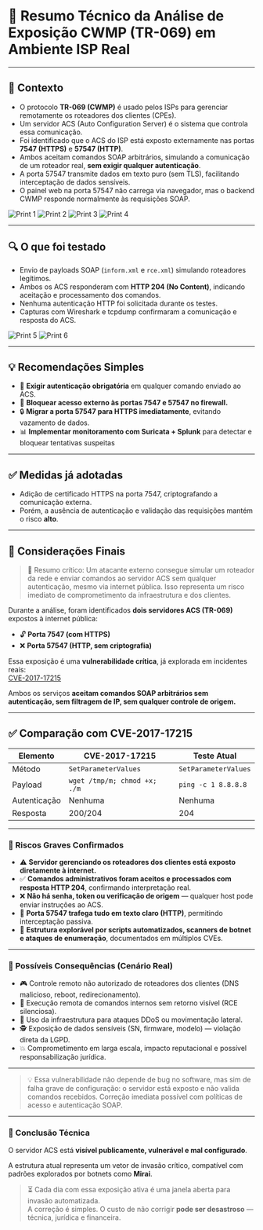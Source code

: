 # 📄 Resumo Técnico da Análise de Exposição CWMP (TR-069) em Ambiente ISP Real

---

## 🧩 Contexto

- O protocolo **TR-069 (CWMP)** é usado pelos ISPs para gerenciar remotamente os roteadores dos clientes (CPEs).
- Um servidor ACS (Auto Configuration Server) é o sistema que controla essa comunicação.
- Foi identificado que o ACS do ISP está exposto externamente nas portas **7547 (HTTPS)** e **57547 (HTTP)**.
- Ambos aceitam comandos SOAP arbitrários, simulando a comunicação de um roteador real, **sem exigir qualquer autenticação**.
- A porta 57547 transmite dados em texto puro (sem TLS), facilitando interceptação de dados sensíveis.
- O painel web na porta 57547 não carrega via navegador, mas o backend CWMP responde normalmente às requisições SOAP.

![Print 1](prints/1.png)
![Print 2](prints/2.png)
![Print 3](prints/3.png)
![Print 4](prints/4.png)

---

## 🔍 O que foi testado

- Envio de payloads SOAP (`inform.xml` e `rce.xml`) simulando roteadores legítimos.
- Ambos os ACS responderam com **HTTP 204 (No Content)**, indicando aceitação e processamento dos comandos.
- Nenhuma autenticação HTTP foi solicitada durante os testes.
- Capturas com Wireshark e tcpdump confirmaram a comunicação e resposta do ACS.

![Print 5](prints/5.png)
![Print 6](prints/6.png)

---

## 💡 Recomendações Simples

- 🔐 **Exigir autenticação obrigatória** em qualquer comando enviado ao ACS.
- 🧱 **Bloquear acesso externo às portas 7547 e 57547 no firewall.**
- 🔒 **Migrar a porta 57547 para HTTPS imediatamente**, evitando vazamento de dados.
- 📊 **Implementar monitoramento com Suricata + Splunk** para detectar e bloquear tentativas suspeitas 

---

## ✅ Medidas já adotadas

- Adição de certificado HTTPS na porta 7547, criptografando a comunicação externa.
- Porém, a ausência de autenticação e validação das requisições mantém o risco **alto**.

---

## 📌 Considerações Finais

> 🚨 Resumo crítico: Um atacante externo consegue simular um roteador da rede e enviar comandos ao servidor ACS sem qualquer autenticação, mesmo via internet pública. Isso representa um risco imediato de comprometimento da infraestrutura e dos clientes.

Durante a análise, foram identificados **dois servidores ACS (TR-069)** expostos à internet pública:

- 🔓 **Porta 7547 (com HTTPS)**
- ❌ **Porta 57547 (HTTP, sem criptografia)**

Essa exposição é uma **vulnerabilidade crítica**, já explorada em incidentes reais:  
[CVE-2017-17215](https://nvd.nist.gov/vuln/detail/CVE-2017-17215)

Ambos os serviços **aceitam comandos SOAP arbitrários sem autenticação, sem filtragem de IP, sem qualquer controle de origem.**

---

## ✅ Comparação com CVE-2017-17215

| Elemento    |      CVE-2017-17215          | Teste Atual         |
|-------------|------------------------------|---------------------|
| Método      | `SetParameterValues`         | `SetParameterValues`|
| Payload     | `wget /tmp/m; chmod +x; ./m` | `ping -c 1 8.8.8.8` |
| Autenticação| Nenhuma                      | Nenhuma             |
| Resposta    | 200/204                      | 204                 |

---

### 🧨 Riscos Graves Confirmados

- ⚠️ **Servidor gerenciando os roteadores dos clientes está exposto diretamente à internet.**
- ✅ **Comandos administrativos foram aceitos e processados com resposta HTTP 204**, confirmando interpretação real.
- ❌ **Não há senha, token ou verificação de origem** — qualquer host pode enviar instruções ao ACS.
- 📡 **Porta 57547 trafega tudo em texto claro (HTTP)**, permitindo interceptação passiva.
- 🤖 **Estrutura explorável por scripts automatizados, scanners de botnet e ataques de enumeração**, documentados em múltiplos CVEs.

---

### 🚩 Possíveis Consequências (Cenário Real)

- 🎮 Controle remoto não autorizado de roteadores dos clientes (DNS malicioso, reboot, redirecionamento).
- 🧨 Execução remota de comandos internos sem retorno visível (RCE silenciosa).
- 🔀 Uso da infraestrutura para ataques DDoS ou movimentação lateral.
- 🕵️ Exposição de dados sensíveis (SN, firmware, modelo) — violação direta da LGPD.
- 💥 Comprometimento em larga escala, impacto reputacional e possível responsabilização jurídica.

---

> 💡 Essa vulnerabilidade não depende de bug no software, mas sim de falha grave de configuração: o servidor está exposto e não valida comandos recebidos. Correção imediata possível com políticas de acesso e autenticação SOAP.

---

### 🔎 Conclusão Técnica

O servidor ACS está **visível publicamente, vulnerável e mal configurado**.

A estrutura atual representa um vetor de invasão crítico, compatível com padrões explorados por botnets como **Mirai**.

> ⏳ Cada dia com essa exposição ativa é uma janela aberta para invasão automatizada.  
> A correção é simples. O custo de não corrigir **pode ser desastroso** — técnica, jurídica e financeira.


